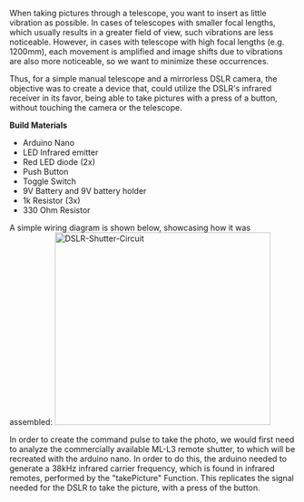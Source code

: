 When taking pictures through a telescope, you want to insert as little vibration as possible. In cases of telescopes with smaller focal lengths, which usually results in a greater field of view, such vibrations are less noticeable. 
However, in cases with telescope with high focal lengths (e.g. 1200mm), each movement is amplified and image shifts due to vibrations are also more noticeable, so we want to minimize these occurrences.

Thus, for a simple manual telescope and a mirrorless DSLR camera, the objective was to create a device that, could utilize the DSLR's infrared receiver in its favor, being able to take pictures with a press of a button, without touching the camera or the telescope.

**Build Materials**

- Arduino Nano
- LED Infrared emitter
- Red LED diode (2x)
- Push Button
- Toggle Switch
- 9V Battery and 9V battery holder
- 1k Resistor (3x)
- 330 Ohm Resistor


A simple wiring diagram is shown below, showcasing how it was assembled:
  <img width="380" height="340" alt="DSLR-Shutter-Circuit" src="https://github.com/user-attachments/assets/a3266ac9-dcac-4356-afd1-4cade10a6103" />


In order to create the command pulse to take the photo, we would first need to analyze the commercially available ML-L3 remote shutter, to which will be recreated with the arduino nano. In order to do this, the arduino  needed to generate a 38kHz infrared carrier frequency, which is found in infrared remotes, performed by the "takePicture" Function. This replicates the signal needed for the DSLR to take the picture, with a press of the button.
